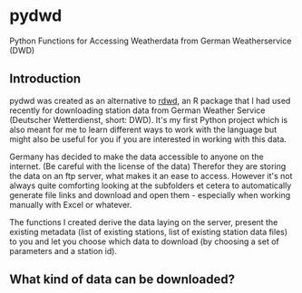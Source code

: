 # pydwd
Python Functions for Accessing Weatherdata from German Weatherservice (DWD)

## Introduction
pydwd was created as an alternative to [rdwd](https://github.com/brry/rdwd), an R package that I had used recently for downloading station data from German Weather Service (Deutscher Wetterdienst, short: DWD). It's my first Python project which is also meant for me to learn different ways to work with the language but might also be useful for you if you are interested in working with this data.

Germany has decided to make the data accessible to anyone on the internet. (Be careful with the license of the data) Therefor they are storing the data on an ftp server, what makes it an ease to access. However it's not always quite comforting looking at the subfolders et cetera to automatically generate file links and download and open them - especially when working manually with Excel or whatever.

The functions I created derive the data laying on the server, present the existing metadata (list of existing stations, list of existing station data files) to you and let you choose which data to download (by choosing a set of parameters and a station id).

## What kind of data can be downloaded?
